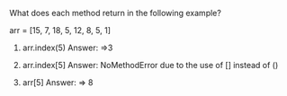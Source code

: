 What does each method return in the following example?

arr = [15, 7, 18, 5, 12, 8, 5, 1]

1. arr.index(5)
Answer: =>3

2. arr.index[5]
Answer: NoMethodError due to the use of [] instead of ()

3. arr[5]
Answer: => 8

